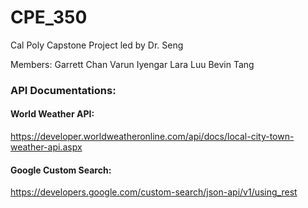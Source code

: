 # CPE_350
Cal Poly Capstone Project led by Dr. Seng

Members:
Garrett Chan
Varun Iyengar
Lara Luu
Bevin Tang

### API Documentations:
#### World Weather API:
https://developer.worldweatheronline.com/api/docs/local-city-town-weather-api.aspx
#### Google Custom Search:
https://developers.google.com/custom-search/json-api/v1/using_rest
